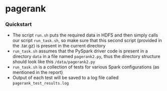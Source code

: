 # pagerank

### Quickstart
- The script `run.sh` puts the required data in HDFS and then simply calls our script `run_task.sh`, so make sure that this second script (provided in the .tar.gz) is present in the current directory
- `run_task.sh` assumes that the PySpark driver code is present in a directory `data` in a file named `pagerank2.py`,
thus the directory structure should look like this `/data/pagerank2.py`
- `run_task.sh` is a collection of tests for various Spark configurations (as mentioned in the report)
- Output of each test will be saved to a log file called `pagerank_test_results.log`
